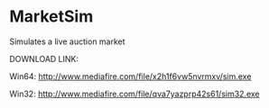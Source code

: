 # MarketSim
Simulates a live auction market

DOWNLOAD LINK: 

Win64: http://www.mediafire.com/file/x2h1f6vw5nvrmxv/sim.exe

Win32: http://www.mediafire.com/file/qva7yazprp42s61/sim32.exe
